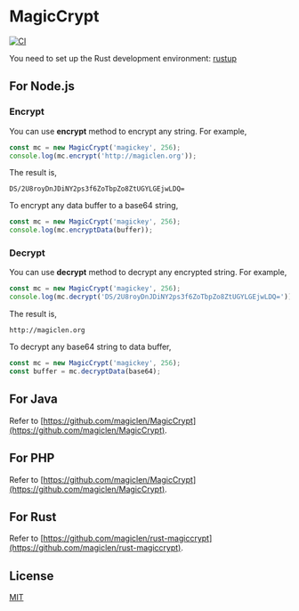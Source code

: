 MagicCrypt
=================================

[![CI](https://github.com/magiclen/node-magiccrypt/actions/workflows/ci.yml/badge.svg)](https://github.com/magiclen/node-magiccrypt/actions/workflows/ci.yml)

You need to set up the Rust development environment: [rustup](https://rustup.rs/)

## For Node.js

### Encrypt

You can use **encrypt** method to encrypt any string. For example,

```javascript
const mc = new MagicCrypt('magickey', 256);
console.log(mc.encrypt('http://magiclen.org'));
```

The result is,

    DS/2U8royDnJDiNY2ps3f6ZoTbpZo8ZtUGYLGEjwLDQ=

To encrypt any data buffer to a base64 string,

```javascript
const mc = new MagicCrypt('magickey', 256);
console.log(mc.encryptData(buffer));
```

### Decrypt

You can use **decrypt** method to decrypt any encrypted string. For example,

```javascript
const mc = new MagicCrypt('magickey', 256);
console.log(mc.decrypt('DS/2U8royDnJDiNY2ps3f6ZoTbpZo8ZtUGYLGEjwLDQ='));
```

The result is,

    http://magiclen.org

To decrypt any base64 string to data buffer,

```javascript
const mc = new MagicCrypt('magickey', 256);
const buffer = mc.decryptData(base64);
```

## For Java

Refer to [https://github.com/magiclen/MagicCrypt](https://github.com/magiclen/MagicCrypt).

## For PHP

Refer to [https://github.com/magiclen/MagicCrypt](https://github.com/magiclen/MagicCrypt).

## For Rust

Refer to [https://github.com/magiclen/rust-magiccrypt](https://github.com/magiclen/rust-magiccrypt).

## License

[MIT](LICENSE)
